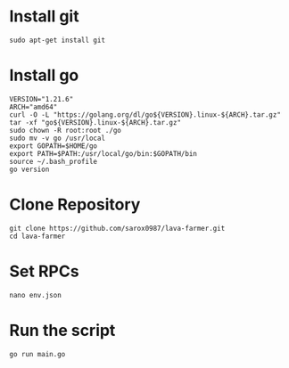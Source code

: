 # Install git

```
sudo apt-get install git
```

# Install go

```
VERSION="1.21.6"
ARCH="amd64"
curl -O -L "https://golang.org/dl/go${VERSION}.linux-${ARCH}.tar.gz"
tar -xf "go${VERSION}.linux-${ARCH}.tar.gz"
sudo chown -R root:root ./go
sudo mv -v go /usr/local
export GOPATH=$HOME/go
export PATH=$PATH:/usr/local/go/bin:$GOPATH/bin
source ~/.bash_profile
go version
```

# Clone Repository

```
git clone https://github.com/sarox0987/lava-farmer.git
cd lava-farmer
```

# Set RPCs
```
nano env.json
```

# Run the script
``` 
go run main.go
```
